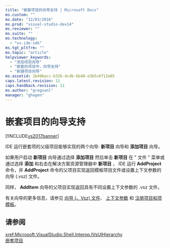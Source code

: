 ```yaml
---
title: "嵌套项目的向导支持 | Microsoft Docs"
ms.custom: ""
ms.date: "12/03/2016"
ms.prod: "visual-studio-dev14"
ms.reviewer: ""
ms.suite: ""
ms.technology: 
  - "vs-ide-sdk"
ms.tgt_pltfrm: ""
ms.topic: "article"
helpviewer_keywords: 
  - "添加项目向导"
  - "嵌套的项目中，向导支持"
  - "新建项目向导"
ms.assetid: 1b496acc-b326-4cdb-bb48-e3b5c6f12e05
caps.latest.revision: 11
caps.handback.revision: 11
ms.author: "gregvanl"
manager: "ghogen"
---
```

# 嵌套项目的向导支持
[!INCLUDE[vs2017banner](../../code-quality/includes/vs2017banner.md)]

IDE 运行嵌套项的父级项目能够实现的两个向导: **新项目** 向导和 **添加项目** 向导。  
  
 如果用户启动 **新项目** 向导通过选择 **添加项目** 然后单击 **新项目** 在 " 文件 " 菜单或通过选择 **添加** 和右击在解决方案资源管理器中 **新项目** ， IDE 运行 **AddProject** 命令，并 **AddProject** 命令的父项目实现返回模板项目文件或设置上下文参数的向导 \(.vsz\) 文件。  
  
 同样， **AddItem** 向导的父项目实现返回具有不同设置上下文参数的 .vsz 文件。  
  
 有关向导的更多信息，请参见 [向导 \(。Vsz\) 文件](../../extensibility/internals/wizard-dot-vsz-file.md)、 [上下文参数](../../extensibility/internals/context-parameters.md) 和 [注册项目和项模板](../../extensibility/internals/registering-project-and-item-templates.md)。  
  
## 请参阅  
 <xref:Microsoft.VisualStudio.Shell.Interop.IVsUIHierarchy>   
 [嵌套项目](../../extensibility/internals/nesting-projects.md)
